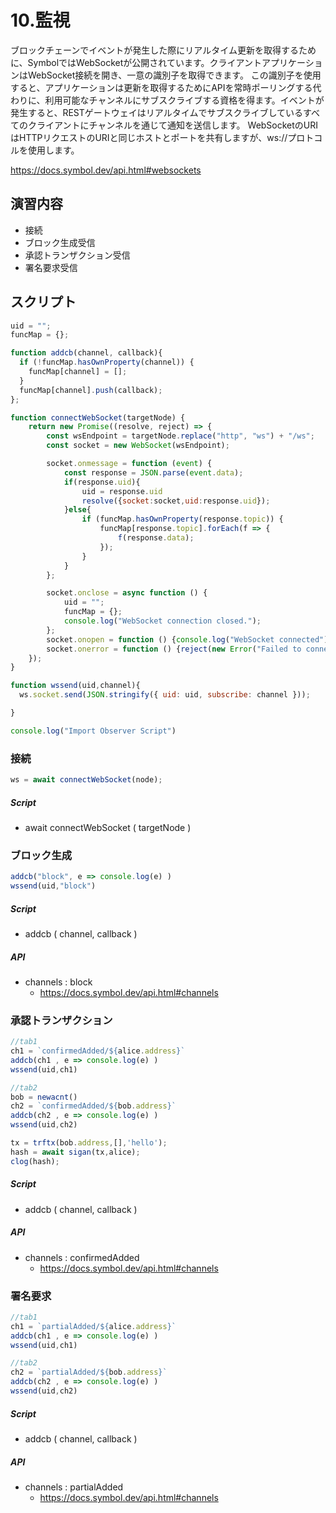 # 10.監視

ブロックチェーンでイベントが発生した際にリアルタイム更新を取得するために、SymbolではWebSocketが公開されています。クライアントアプリケーションはWebSocket接続を開き、一意の識別子を取得できます。
この識別子を使用すると、アプリケーションは更新を取得するためにAPIを常時ポーリングする代わりに、利用可能なチャンネルにサブスクライブする資格を得ます。イベントが発生すると、RESTゲートウェイはリアルタイムでサブスクライブしているすべてのクライアントにチャンネルを通じて通知を送信します。
WebSocketのURIはHTTPリクエストのURIと同じホストとポートを共有しますが、ws://プロトコルを使用します。

https://docs.symbol.dev/api.html#websockets

## 演習内容
- 接続
- ブロック生成受信
- 承認トランザクション受信
- 署名要求受信

## スクリプト
```js
uid = "";
funcMap = {};

function addcb(channel, callback){
  if (!funcMap.hasOwnProperty(channel)) {
    funcMap[channel] = [];
  }
  funcMap[channel].push(callback);
};

function connectWebSocket(targetNode) {
    return new Promise((resolve, reject) => {
        const wsEndpoint = targetNode.replace("http", "ws") + "/ws";
        const socket = new WebSocket(wsEndpoint);

        socket.onmessage = function (event) {
            const response = JSON.parse(event.data);
            if(response.uid){
                uid = response.uid
                resolve({socket:socket,uid:response.uid});
            }else{
                if (funcMap.hasOwnProperty(response.topic)) {
                    funcMap[response.topic].forEach(f => {
                        f(response.data);
                    });
                }
            }
        };

        socket.onclose = async function () {
            uid = "";
            funcMap = {};
            console.log("WebSocket connection closed.");
        };
        socket.onopen = function () {console.log("WebSocket connected");};
        socket.onerror = function () {reject(new Error("Failed to connect to the WebSocket"));};
    });
}

function wssend(uid,channel){
  ws.socket.send(JSON.stringify({ uid: uid, subscribe: channel }));

}

console.log("Import Observer Script")
```

### 接続
```js
ws = await connectWebSocket(node);
```
##### Script
- await connectWebSocket ( targetNode )


### ブロック生成
```js
addcb("block", e => console.log(e) )
wssend(uid,"block")
```

##### Script
- addcb ( channel, callback )

##### API
- channels : block
  - https://docs.symbol.dev/api.html#channels


### 承認トランザクション
```js
//tab1
ch1 = `confirmedAdded/${alice.address}`
addcb(ch1 , e => console.log(e) )
wssend(uid,ch1)

//tab2
bob = newacnt()
ch2 = `confirmedAdded/${bob.address}`
addcb(ch2 , e => console.log(e) )
wssend(uid,ch2)

tx = trftx(bob.address,[],'hello');
hash = await sigan(tx,alice);
clog(hash);
```

##### Script
- addcb ( channel, callback )

##### API
- channels : confirmedAdded
  - https://docs.symbol.dev/api.html#channels

### 署名要求
```js
//tab1
ch1 = `partialAdded/${alice.address}`
addcb(ch1 , e => console.log(e) )
wssend(uid,ch1)

//tab2
ch2 = `partialAdded/${bob.address}`
addcb(ch2 , e => console.log(e) )
wssend(uid,ch2)
```

##### Script
- addcb ( channel, callback )

##### API
- channels : partialAdded
  - https://docs.symbol.dev/api.html#channels
